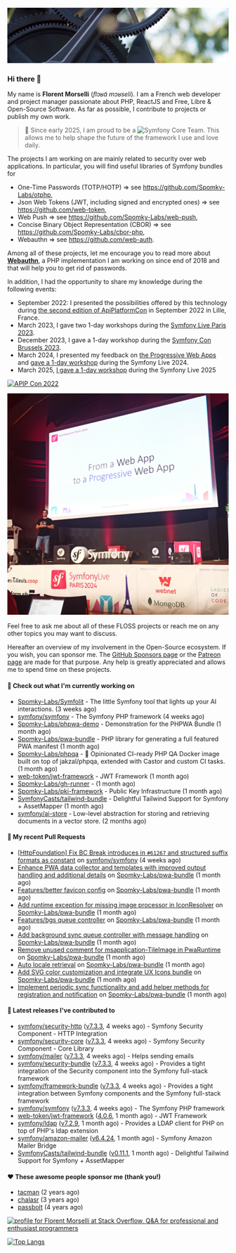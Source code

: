 ![Cover image](1.webp)

### Hi there 👋

My name is **Florent Morselli** (*flɔʁɑ̃ mɔʁseli*). I am a French web developer and project manager passionate about PHP, ReactJS and Free, Libre & Open-Source Software.
As far as possible, I contribute to projects or publish my own work.

> 🧡 Since early 2025, I am proud to be a ![Symfony Core Team](https://img.shields.io/badge/Symfony-Core%20Team-orange?style=flat-square&logo=symfony).
> This allows me to help shape the future of the framework I use and love daily.

The projects I am working on are mainly related to security over web applications. In particular, you will find useful libraries of Symfony bundles for
* One-Time Passwords (TOTP/HOTP) => see https://github.com/Spomky-Labs/otphp,
* Json Web Tokens (JWT, including signed and encrypted ones) => see https://github.com/web-token,
* Web Push => see https://github.com/Spomky-Labs/web-push,
* Concise Binary Object Representation (CBOR) => see https://github.com/Spomky-Labs/cbor-php,
* Webauthn => see https://github.com/web-auth.

Among all of these projects, let me encourage you to read more about [**Webauthn**](https://github.com/web-auth), a PHP implementation I am working on since end of 2018 and that will help you to get rid of passwords.

In addition, I had the opportunity to share my knowledge during the following events:

* September 2022: I presented the possibilities offered by this technology during [the second edition of ApiPlatformCon](https://youtu.be/Y2_0omg1CFk) in September 2022 in Lille, France.
* March 2023, I gave two 1-day workshops during the [Symfony Live Paris 2023](https://live.symfony.com/2023-paris/workshop/maximiser-la-securite-de-vos-applications-avec-le-bundle-security).
* December 2023, I gave a 1-day workshop during the [Symfony Con Brussels 2023](https://live.symfony.com/2023-brussels-con/workshop/road-to-safer-applications).
* March 2024, I presented my feedback on [the Progressive Web Apps](https://live.symfony.com/2024-paris/schedule/de-web-app-a-progressive-web-app) and [gave a 1-day workshop](https://live.symfony.com/2024-paris/workshop#securite-amelioree-et-webauthn-avec-symfony-2) during the Symfony Live 2024.
* March 2025, [I gave a 1-day workshop](https://live.symfony.com/2025-paris/) during the Symfony Live 2025

[![APIP Con 2022](https://user-images.githubusercontent.com/1091072/191684778-b9e26104-038d-45c2-a1b3-287233d15ecc.jpg)](https://api-platform.com/con/2022/conferences/webauthn-se-debarrasser-des-mots-de-passe-definitivement/)

[![Symfony Live 2024](Symfony%20Live%202024.png)](https://symfony.com/blog/symfonylive-paris-2024-from-web-app-to-progressive-web-app)


Feel free to ask me about all of these FLOSS projects or reach me on any other topics you may want to discuss.

Hereafter an overview of my involvement in the Open-Source ecosystem.
If you wish, you can sponsor me. The [GitHub Sponsors page](https://github.com/sponsors/Spomky/) or the [Patreon page](https://www.patreon.com/FlorentMorselli) are made for that purpose. Any help is greatly appreciated and allows me to spend time on these projects.

#### 👷 Check out what I'm currently working on

- [Spomky-Labs/Symfolit](https://github.com/Spomky-Labs/Symfolit) - The little Symfony tool that lights up your AI interactions. (3 weeks ago)
- [symfony/symfony](https://github.com/symfony/symfony) - The Symfony PHP framework (4 weeks ago)
- [Spomky-Labs/phpwa-demo](https://github.com/Spomky-Labs/phpwa-demo) - Demonstration for the PHPWA Bundle (1 month ago)
- [Spomky-Labs/pwa-bundle](https://github.com/Spomky-Labs/pwa-bundle) - PHP library for generating a full featured PWA manifest (1 month ago)
- [Spomky-Labs/phpqa](https://github.com/Spomky-Labs/phpqa) - 🐘 Opinionated CI-ready PHP QA Docker image built on top of jakzal/phpqa, extended with Castor and custom CI tasks. (1 month ago)
- [web-token/jwt-framework](https://github.com/web-token/jwt-framework) - JWT Framework (1 month ago)
- [Spomky-Labs/gh-runner](https://github.com/Spomky-Labs/gh-runner) -  (1 month ago)
- [Spomky-Labs/pki-framework](https://github.com/Spomky-Labs/pki-framework) - Public Key Infrastructure (1 month ago)
- [SymfonyCasts/tailwind-bundle](https://github.com/SymfonyCasts/tailwind-bundle) - Delightful Tailwind Support for Symfony &#43; AssetMapper (1 month ago)
- [symfony/ai-store](https://github.com/symfony/ai-store) - Low-level abstraction for storing and retrieving documents in a vector store. (2 months ago)

#### 🔨 My recent Pull Requests

- [[HttpFoundation] Fix BC Break introduces in `#61267` and structured suffix formats as constant](https://github.com/symfony/symfony/pull/61544) on [symfony/symfony](https://github.com/symfony/symfony) (4 weeks ago)
- [Enhance PWA data collector and templates with improved output handling and additional details](https://github.com/Spomky-Labs/pwa-bundle/pull/348) on [Spomky-Labs/pwa-bundle](https://github.com/Spomky-Labs/pwa-bundle) (1 month ago)
- [Features/better favicon config](https://github.com/Spomky-Labs/pwa-bundle/pull/347) on [Spomky-Labs/pwa-bundle](https://github.com/Spomky-Labs/pwa-bundle) (1 month ago)
- [Add runtime exception for missing image processor in IconResolver](https://github.com/Spomky-Labs/pwa-bundle/pull/345) on [Spomky-Labs/pwa-bundle](https://github.com/Spomky-Labs/pwa-bundle) (1 month ago)
- [Features/bgs queue controller](https://github.com/Spomky-Labs/pwa-bundle/pull/343) on [Spomky-Labs/pwa-bundle](https://github.com/Spomky-Labs/pwa-bundle) (1 month ago)
- [Add background sync queue controller with message handling](https://github.com/Spomky-Labs/pwa-bundle/pull/342) on [Spomky-Labs/pwa-bundle](https://github.com/Spomky-Labs/pwa-bundle) (1 month ago)
- [Remove unused comment for msapplication-TileImage in PwaRuntime](https://github.com/Spomky-Labs/pwa-bundle/pull/341) on [Spomky-Labs/pwa-bundle](https://github.com/Spomky-Labs/pwa-bundle) (1 month ago)
- [Auto locale retrieval](https://github.com/Spomky-Labs/pwa-bundle/pull/340) on [Spomky-Labs/pwa-bundle](https://github.com/Spomky-Labs/pwa-bundle) (1 month ago)
- [Add SVG color customization and integrate UX Icons bundle](https://github.com/Spomky-Labs/pwa-bundle/pull/339) on [Spomky-Labs/pwa-bundle](https://github.com/Spomky-Labs/pwa-bundle) (1 month ago)
- [Implement periodic sync functionality and add helper methods for registration and notification](https://github.com/Spomky-Labs/pwa-bundle/pull/336) on [Spomky-Labs/pwa-bundle](https://github.com/Spomky-Labs/pwa-bundle) (1 month ago)

#### 🔭 Latest releases I've contributed to

- [symfony/security-http](https://github.com/symfony/security-http) ([v7.3.3](https://github.com/symfony/security-http/releases/tag/v7.3.3), 4 weeks ago) - Symfony Security Component - HTTP Integration
- [symfony/security-core](https://github.com/symfony/security-core) ([v7.3.3](https://github.com/symfony/security-core/releases/tag/v7.3.3), 4 weeks ago) - Symfony Security Component - Core Library
- [symfony/mailer](https://github.com/symfony/mailer) ([v7.3.3](https://github.com/symfony/mailer/releases/tag/v7.3.3), 4 weeks ago) - Helps sending emails
- [symfony/security-bundle](https://github.com/symfony/security-bundle) ([v7.3.3](https://github.com/symfony/security-bundle/releases/tag/v7.3.3), 4 weeks ago) - Provides a tight integration of the Security component into the Symfony full-stack framework
- [symfony/framework-bundle](https://github.com/symfony/framework-bundle) ([v7.3.3](https://github.com/symfony/framework-bundle/releases/tag/v7.3.3), 4 weeks ago) - Provides a tight integration between Symfony components and the Symfony full-stack framework
- [symfony/symfony](https://github.com/symfony/symfony) ([v7.3.3](https://github.com/symfony/symfony/releases/tag/v7.3.3), 4 weeks ago) - The Symfony PHP framework
- [web-token/jwt-framework](https://github.com/web-token/jwt-framework) ([4.0.6](https://github.com/web-token/jwt-framework/releases/tag/4.0.6), 1 month ago) - JWT Framework
- [symfony/ldap](https://github.com/symfony/ldap) ([v7.2.9](https://github.com/symfony/ldap/releases/tag/v7.2.9), 1 month ago) - Provides a LDAP client for PHP on top of PHP&#39;s ldap extension
- [symfony/amazon-mailer](https://github.com/symfony/amazon-mailer) ([v6.4.24](https://github.com/symfony/amazon-mailer/releases/tag/v6.4.24), 1 month ago) - Symfony Amazon Mailer Bridge
- [SymfonyCasts/tailwind-bundle](https://github.com/SymfonyCasts/tailwind-bundle) ([v0.11.1](https://github.com/SymfonyCasts/tailwind-bundle/releases/tag/v0.11.1), 1 month ago) - Delightful Tailwind Support for Symfony &#43; AssetMapper

#### ❤️ These awesome people sponsor me (thank you!)

- [tacman](https://github.com/tacman) (2 years ago)
- [chalasr](https://github.com/chalasr) (3 years ago)
- [passbolt](https://github.com/passbolt) (4 years ago)

<a href="https://stackoverflow.com/users/2157818/florent-morselli"><img src="https://stackoverflow.com/users/flair/2157818.png" width="208" height="58" alt="profile for Florent Morselli at Stack Overflow, Q&amp;A for professional and enthusiast programmers" title="profile for Florent Morselli at Stack Overflow, Q&amp;A for professional and enthusiast programmers"></a>

[![Top Langs](https://wakatime.com/share/@Spomky/aa41d408-c524-4a5f-936d-0b9446698abd.svg)](https://wakatime.com/@Spomky)
